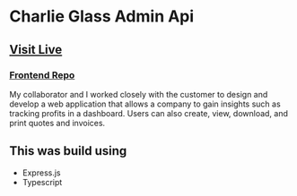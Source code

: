 # Charlie Glass Admin Api

## [Visit Live](https://charlie-glass-admin.vercel.app/login)

### [Frontend Repo](https://github.com/nsikan-na/charlie-glass-admin)

My collaborator and I worked closely with the customer to design and develop a web application that allows a company to gain insights such as tracking profits in a dashboard. Users can also create, view, download, and print quotes and invoices.

## This was build using

- Express.js
- Typescript
